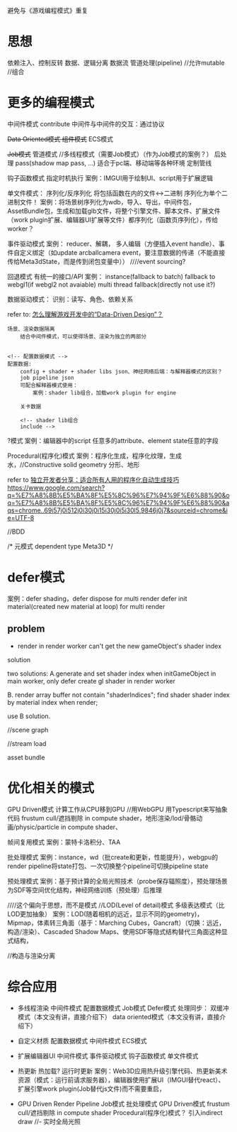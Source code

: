 避免与《游戏编程模式》重复

# 思想

依赖注入、控制反转
数据、逻辑分离
数据流
管道处理(pipeline)
//允许mutable
//组合


# 更多的编程模式

中间件模式
	contribute
	中间件与中间件的交互：通过协议

~~Data Oriented模式
组件模式~~
ECS模式

~~Job模式~~
管道模式
//多线程模式（需要Job模式）（作为Job模式的案例？）
后处理
pass(shadow map pass, ...)
适合于pc端、移动端等各种环境
定制管线



钩子函数模式
指定时机执行
	<!-- 案例：IMGUI用于扩展UI、script用于扩展逻辑 -->
	案例：IMGUI用于绘制UI、script用于扩展逻辑


单文件模式：
序列化/反序列化
将包括函数在内的文件<->二进制
序列化为单个二进制文件！
	案例：将场景树序列化为wdb，导入、导出，中间件包，AssetBundle包，生成和加载glb文件，将整个引擎文件、脚本文件、扩展文件（work plugin扩展、编辑器UI扩展等文件）都序列化（函数页序列化），传给worker？


事件驱动模式
案例： reducer、解耦， 多人编辑（方便插入event handle）、事件自定义绑定（如update arcballcamera event，要注意数据的传递（不能直接传给Meta3dState，而是传到闭包变量中））
////event sourcing?




回退模式
有统一的接口/API
案例：
instance(fallback to batch)
fallback to webgl1(if webgl2 not avaiable)
multi thread fallback(directly not use it?)



数据驱动模式：
识别：读写、角色、依赖关系

refer to:
[怎么理解游戏开发中的“Data-Driven Design”？](https://www.zhihu.com/question/26775352/answer/34016663)

    场景、渲染数据隔离
        结合中间件模式，可以使得场景、渲染为独立的两部分


    <!-- 配置数据模式 -->
    配置数据:
        config + shader + shader libs json、神经网络后端：与解释器模式的区别？
        job pipeline json
        可配合解释器模式使用：
            案例：shader lib组合，加载work plugin for engine
        
        关卡数据

        <!-- shader lib组合
        include -->


?模式
案例：编辑器中的script 任意多的attribute、element state任意的字段







Procedural(程序化)模式
	案例：程序化生成，程序化纹理，生成水，//Constructive solid geometry
    分形、地形

refer to
[独立开发者分享：适合所有人用的程序化自动生成技巧](http://www.gamelook.com.cn/2022/02/471546)
https://www.google.com/search?q=%E7%A8%8B%E5%BA%8F%E5%8C%96%E7%94%9F%E6%88%90&oq=%E7%A8%8B%E5%BA%8F%E5%8C%96%E7%94%9F%E6%88%90&aqs=chrome..69i57j0i512j0i30j0i15i30j0i5i30l5.9846j0j7&sourceid=chrome&ie=UTF-8





//BDD

/*
元模式
dependent type
Meta3D
*/



# defer模式
案例：defer shading，defer dispose for multi render
defer init material(created new material at loop) for multi render

## problem 

- render in render worker can't get the new gameObject's shader index


solution

two solutions:
A.generate and set shader index when initGameObject in main worker, only defer create gl shader in render worker

B.
render array buffer not contain "shaderIndices";
find shader shader index by material index when render;


use B solution.









//scene graph


//stream load

asset bundle



# 优化相关的模式


GPU Driven模式
计算工作从CPU移到GPU
	//用WebGPU
	用Typescript来写抽象代码
	<!-- GPU Driven Render（frustum cull,遮挡剔除,indirect draw）、地形渲染/lod/骨骼动画/physic/particle in compute shader、 -->
	frustum cull/遮挡剔除 in compute shader，地形渲染/lod/骨骼动画/physic/particle in compute shader、



帧间复用模式
	案例：蒙特卡洛积分、TAA


批处理模式
	案例：instance，wd（批create和更新，性能提升），webgpu的render pipeline将state打包、一次切换整个pipeline可切换pipeline state


预处理模式
	案例：基于预计算的全局光照技术（probe保存辐照度），预处理场景为SDF等空间优化结构，神经网络训练（预处理）后推理




////这个偏向于思想，而不是模式
//LOD(Level of detail)模式
多级表达模式（比LOD更加抽象）
	案例：LOD(随着相机的远近，显示不同的geometry)，Mipmap，体素转三角面（基于：Marching Cubes，Gancraft）（切换：远近，构造/渲染）、Cascaded Shadow Maps、使用SDF等隐式结构替代三角面这种显式结构，



//构造与渲染分离





# 综合应用

- 多线程渲染
中间件模式
配置数据模式
Job模式
Defer模式
处理同步：
	双缓冲模式（本文没有讲，直接介绍下）
	data oriented模式（本文没有讲，直接介绍下）

- 自定义材质
配置数据模式
中间件模式
ECS模式
- 扩展编辑器UI
中间件模式
事件驱动模式
钩子函数模式
单文件模式

<!-- - 扩展引擎 -->
- 热更新
热加载?
运行时更新
	案例：Web3D应用热升级引擎代码、热更新美术资源（模式：运行前请求服务器），编辑器使用扩展UI（IMGUI替代react）、扩展引擎work plugin(Job替代js文件)而不需要重启，

- GPU Driven Render Pipeline
Job模式
批处理模式
GPU Driven模式
	frustum cull/遮挡剔除 in compute shader
Procedural(程序化)模式？
引入indirect draw
//- 实时全局光照